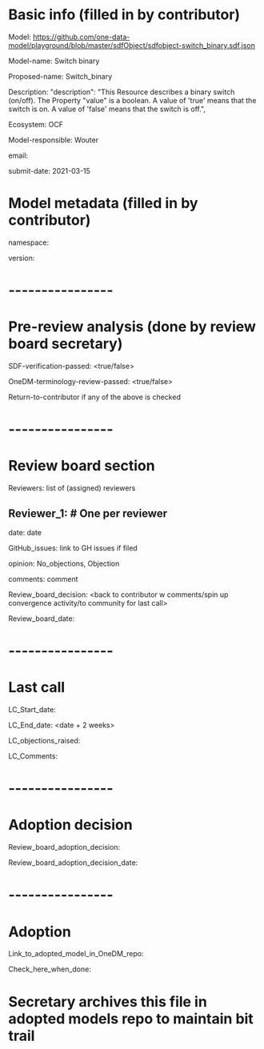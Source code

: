 # Basic info (filled in by contributor)

Model: https://github.com/one-data-model/playground/blob/master/sdfObject/sdfobject-switch_binary.sdf.json

Model-name: Switch binary

Proposed-name: Switch_binary

Description:       "description": "This Resource describes a binary switch (on/off). The Property \"value\" is a boolean. A value of 'true' means that the switch is on. A value of 'false' means that the switch is off.",


Ecosystem: OCF

Model-responsible: Wouter

email: <of promotor>

submit-date: 2021-03-15

# Model metadata (filled in by contributor)

namespace: <namespace>

version: <commit-hash>

# ----------------

# Pre-review analysis (done by review board secretary)

SDF-verification-passed: <true/false>

OneDM-terminology-review-passed: <true/false>

Return-to-contributor if any of the above is checked


# ----------------

# Review board section

Reviewers: list of (assigned) reviewers

## Reviewer_1:     # One per reviewer

date: date

GitHub_issues: link to GH issues if filed

opinion: No_objections, Objection

comments: comment

Review_board_decision: <back to contributor w comments/spin up \
    convergence activity/to community for last call>

Review_board_date: <date>

# ----------------

# Last call

LC_Start_date: <date>

LC_End_date: <date + 2 weeks>

LC_objections_raised: <list>

LC_Comments: <need some way to feedback comments>

# ----------------

# Adoption decision

Review_board_adoption_decision: <tbd>

Review_board_adoption_decision_date: <date>

# ----------------

# Adoption

Link_to_adopted_model_in_OneDM_repo: <url>

Check_here_when_done: <X>

# Secretary archives this file in adopted models repo to maintain bit trail